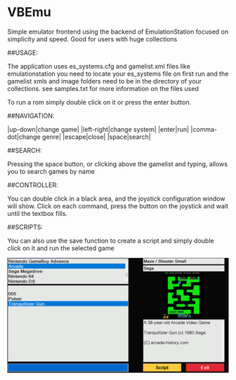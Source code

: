 # VBEmu
Simple emulator frontend using the backend of EmulationStation focused on simplicity and speed. Good for users with huge collections 

##USAGE:

The application uses es_systems.cfg and gamelist.xml files like emulationstation
you need to locate your es_systems file on first run and the gamelist xmls and image folders need to be in the directory of your collections.
see samples.txt for more information on the files used

To run a rom simply double click on it or press the enter button.

##NAVIGATION:

|up-down|change game|
|left-right|change system|
|enter|run|
|comma-dot|change genre|
|escape|close|
|space|search|

##SEARCH:

Pressing the space button, or clicking above the gamelist and typing, allows you to search 
games by name

##CONTROLLER:

You can double click in a black area, and the joystick configuration window will show. 
Click on each command, press the button on the joystick and wait until the textbox fills.

##SCRIPTS:

You can also use the save function to create a script and simply double click on it and run the selected game

![Screenshot](/screenshot.png)
